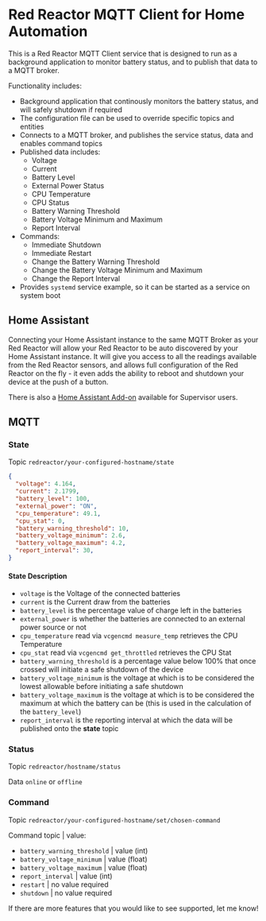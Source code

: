 # Red Reactor MQTT Client for Home Automation
This is a Red Reactor MQTT Client service that is designed to run as a background application to monitor battery status, and to publish that data to a MQTT broker.

Functionality includes:
- Background application that continously monitors the battery status, and will safely shutdown if required
- The configuration file can be used to override specific topics and entities
- Connects to a MQTT broker, and publishes the service status, data and enables command topics
- Published data includes:
  - Voltage
  - Current
  - Battery Level
  - External Power Status
  - CPU Temperature
  - CPU Status
  - Battery Warning Threshold
  - Battery Voltage Minimum and Maximum
  - Report Interval
- Commands:
  - Immediate Shutdown
  - Immediate Restart
  - Change the Battery Warning Threshold
  - Change the Battery Voltage Minimum and Maximum
  - Change the Report Interval
- Provides `systemd` service example, so it can be started as a service on system boot

## Home Assistant
Connecting your Home Assistant instance to the same MQTT Broker as your Red Reactor will allow your Red Reactor to be auto discovered by your Home Assistant instance. It will give you access to all the readings available from the Red Reactor sensors, and allows full configuration of the Red Reactor on the fly - it even adds the ability to reboot and shutdown your device at the push of a button.

There is also a [Home Assistant Add-on](https://github.com/mreditor97/homeassistant-addons) available for Supervisor users.

## MQTT
### State
Topic `redreactor/your-configured-hostname/state`
```json
{
  "voltage": 4.164,
  "current": 2.1799,
  "battery_level": 100,
  "external_power": "ON",
  "cpu_temperature": 49.1,
  "cpu_stat": 0,
  "battery_warning_threshold": 10,
  "battery_voltage_minimum": 2.6,
  "battery_voltage_maximum": 4.2,
  "report_interval": 30,
}
```

#### State Description
- `voltage` is the Voltage of the connected batteries
- `current` is the Current draw from the batteries
- `battery_level` is the percentage value of charge left in the batteries
- `external_power` is whether the batteries are connected to an external power source or not
- `cpu_temperature` read via `vcgencmd measure_temp` retrieves the CPU Temperature
- `cpu_stat` read via `vcgencmd get_throttled` retrieves the CPU Stat
- `battery_warning_threshold` is a percentage value below 100% that once crossed will initiate a safe shutdown of the device
- `battery_voltage_minimum` is the voltage at which is to be considered the lowest allowable before initiating a safe shutdown
- `battery_voltage_maximum` is the voltage at which is to be considered the maximum at which the battery can be (this is used in the calculation of the `battery_level`)
- `report_interval` is the reporting interval at which the data will be published onto the __state__ topic

### Status
Topic `redreactor/hostname/status`

Data `online` or `offline`

### Command
Topic `redreactor/your-configured-hostname/set/chosen-command`

Command topic | value:
- `battery_warning_threshold` | value (int)
- `battery_voltage_minimum` | value (float)
- `battery_voltage_maximum` | value (float)
- `report_interval` | value (int)
- `restart` | no value required
- `shutdown` | no value required

If there are more features that you would like to see supported, let me know!
